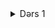 <details>
<summary>Dərs 1</summary>



<details>
<summary>.NET Arxitekturası və Komponentləri</summary>


**.NET** — Microsoft tərəfindən yaradılmış, fərqli dillərdə və platformalarda proqramlaşdırma üçün vahid ekosistemdir.

> `.NET Framework` yalnız Windows üçündür  
> `.NET Core / .NET 5+` açıq mənbəli, modul əsaslı və çoxplatformalı müasirləşdirilmiş versiyadır

---

</details>

<details>
<summary>1. CLR – Common Language Runtime</summary>


`.NET` proqramlarının əsas işləmə mühərrikidir.

**Əsas funksiyaları:**
- IL (Intermediate Language) → maşın koduna çevrilmə (JIT)
- Yaddaş idarəsi (`Garbage Collector`)
- Təhlükəsizlik və istisna (exception) idarəsi
- Tip yoxlaması və çoxaxınlılıq (threads)

> `.NET Core` üçün bu komponent `CoreCLR` adlanır.

---

</details>

<details>
<summary>2. FCL – Framework Class Library</summary>


`.NET` üçün **standart siniflər toplusudur**:

- `System.IO` – fayllarla işləmə  
- `System.Net` – şəbəkə  
- `System.Linq` – verilənlər üzərində sorğular  
- `System.Threading` – paralel proqramlaşdırma  
- `System.Text.Json` – JSON işləmə

> `.NET Core`-da bu kitabxana `CoreFX` adlanır.

---

</details>

<details>
<summary>3. BCL – Base Class Library</summary>


`FCL`-in əsas hissəsidir, bazadakı sinifləri əhatə edir:

```csharp
string name = "Nadir";
List<int> nums = new List<int> { 1, 2, 3 };
DateTime now = DateTime.Now;
```

---

</details>

<details>
<summary>4. CTS – Common Type System</summary>


Bütün .NET dilləri üçün **ümumi tip sistemi** yaradır.

| C#       | VB.NET   | CTS Tipi        |
|----------|----------|-----------------|
| `int`    | `Integer`| `System.Int32`  |
| `string` | `String` | `System.String` |
| `bool`   | `Boolean`| `System.Boolean`|

---

</details>

<details>
<summary>5. CLS – Common Language Specification</summary>


Müxtəlif dillərin bir-biri ilə uyğun işləməsi üçün **qaydalar toplusudur**.  
CLS uyğun siniflər bütün .NET dillərində istifadə oluna bilər.

---

</details>

<details>
<summary>6. MSIL / CIL – Aralıq Kod</summary>


`.NET` kodu əvvəlcə **MSIL** (Microsoft Intermediate Language) və ya **CIL**-ə çevrilir.  
Sonra bu kod JIT vasitəsilə maşın koduna çevrilir və icra olunur.

---

</details>

<details>
<summary>7. JIT – Just-In-Time Compiler</summary>


**JIT kompilyatoru**, MSIL → maşın kodu çevirir, proqram icra olunanda.

> `.NET Core`-da **RyuJIT** adlı sürətli və optimallaşdırılmış versiyası istifadə olunur.

---

</details>

<details>
<summary>8. Garbage Collector (GC)</summary>


Yaddaşda istifadə olunmayan obyektləri **avtomatik təmizləyir**:

- Yaddaş sızmalarının qarşısı alınır  
- Əllə `delete` yazmağa ehtiyac yoxdur

---

</details>

<details>
<summary>9. Metadata və Reflection</summary>


`.dll` və `.exe` fayllarında **sinif və metodlar haqqında məlumat** saxlanır.

```csharp
Type t = typeof(MyClass);
MethodInfo[] methods = t.GetMethods();
```

---

</details>

<details>
<summary>10. NuGet – Paket İdarəetməsi</summary>


`.NET` üçün rəsmi **paket meneceri**:

```bash
dotnet add package Newtonsoft.Json
```

- On minlərlə açıq mənbə paketi
- Öz paketlərini yaratmaq mümkündür

---

</details>

<details>
<summary>11. .NET CLI – Komanda Sətiri Vasitəsi</summary>


```bash
dotnet new console -n HelloApp
dotnet run
```

Layihə yaratmaq, test, qurmaq və yayımlamaq üçün istifadə olunur.

---

</details>

<details>
<summary>12. SDK – Software Development Kit</summary>


`.NET SDK` tərkibinə daxildir:

- Kompilyatorlar (`Roslyn`)  
- `dotnet` CLI  
- Kitabxanalar (BCL, FCL)  
- Şablonlar və əlavə vasitələr

---

</details>

<details>
<summary>13. ASP.NET Core</summary>


Krosplatformalı və yüksək performanslı **veb çərçivə**:

- REST API-lər, Web Apps, SignalR  
- Minimal API, Blazor, Razor Pages

---

</details>

<details>
<summary>14. Entity Framework Core (EF Core)</summary>


Verilənlər bazası ilə işləmək üçün **ORM vasitəsidir**.

```csharp
var users = db.Users.Where(u => u.IsActive).ToList();
```

- SQL Server, PostgreSQL, SQLite dəstəyi  
- Migration, LINQ, AsNoTracking

---

</details>

<details>
<summary>15. RyuJIT</summary>


`.NET Core` üçün **yeni nəsil JIT kompilyatorudur**:

- SIMD və ARM dəstəyi  
- Yüksək performans  
- Ağıllı optimallaşdırma

---

</details>

<details>
<summary>Müqayisə Cədvəli</summary>


| Xüsusiyyət     | .NET Framework  | .NET Core / .NET 5+      |
|----------------|------------------|---------------------------|
| Platforma       | Yalnız Windows   | Windows, Linux, macOS     |
| Açıq mənbə      | Xeyr             | Bəli                      |
| Modulyarlıq     | Az               | Yüksək                    |
| Performans      | Orta             | Yüksək                    |
| Aktiv inkişaf   | Zəif             | Aktiv                     |

</details>

<details>
<summary>C# Top-Level Statements və Data Type-lar</summary>


---

</details>

<details>
<summary>🔹 Top-Level Statements nədir?</summary>


C# 9.0-dan başlayaraq `Main` metodu olmadan birbaşa kod yazmaq mümkündür.

Ən sadə nümunə:

```csharp
Console.WriteLine("Salam, dünya!");
```

Əvvəlki versiyalarda eyni kod belə olardı:

```csharp
class Program
{
    static void Main()
    {
        Console.WriteLine("Salam, dünya!");
    }
}
```

Bu xüsusiyyət tədris və skript əsaslı tətbiqlər üçün idealdır.

---

</details>

<details>
<summary>🔸 C# Tip Sistemi</summary>


C#-da bütün tiplər `object`-dən törəyir.

```csharp
int number = 5;
object obj = number; // boxing
```

---

</details>

<details>
<summary>🟦 Value Types (Qiymət Tipləri)</summary>


| Tip         | System Tipi        | Ölçü (byte) | Aralık (təqribi)              |
|-------------|--------------------|-------------|-------------------------------|
| `bool`      | System.Boolean     | 1           | true / false                  |
| `char`      | System.Char        | 2           | Unicode (0–65535)             |
| `byte`      | System.Byte        | 1           | 0 – 255                       |
| `sbyte`     | System.SByte       | 1           | -128 – 127                    |
| `short`     | System.Int16       | 2           | -32,768 – 32,767              |
| `ushort`    | System.UInt16      | 2           | 0 – 65,535                    |
| `int`       | System.Int32       | 4           | -2,147,483,648 – 2,147,483,647|
| `uint`      | System.UInt32      | 4           | 0 – 4,294,967,295             |
| `long`      | System.Int64       | 8           | ±9 x 10^18                    |
| `ulong`     | System.UInt64      | 8           | 0 – 18,446,744,073,709,551,615|
| `float`     | System.Single      | 4           | ±1.5 x 10^−45 – ±3.4 x 10^38  |
| `double`    | System.Double      | 8           | ±5.0 x 10^−324 – ±1.7 x 10^308|
| `decimal`   | System.Decimal     | 16          | ±1.0 x 10^−28 – ±7.9 x 10^28  |

🧠 Value type-lar `struct` olaraq təyin olunur və **stack** yaddaşda saxlanır.

---

</details>

<details>
<summary>🟪 Reference Types (İstinad Tipləri)</summary>


| Tip         | System Tipi        | Xüsusiyyətlər                      |
|-------------|--------------------|------------------------------------|
| `string`    | System.String      | Unicode simvol sırası, immutable  |
| `object`    | System.Object      | Bütün tiplərin kökü               |
| `dynamic`   | System.Object      | Runtime tip yoxlanışı              |
| `class`, `interface`, `array` və s. | - | Heap-də saxlanır və GC tərəfindən idarə olunur |

📌 Reference type-lar `new` açarı ilə yaradılır və **heap** yaddaşda yerləşir.

---

</details>

<details>
<summary>✅ Value vs Reference Types</summary>


| Xüsusiyyət     | Value Type                   | Reference Type               |
|----------------|------------------------------|------------------------------|
| Yaradılma      | `struct`                     | `class`                      |
| Yaddaş         | Stack                        | Heap                         |
| Nümunə         | `int`, `bool`, `double`      | `string`, `object`, `array`  |
| Copy davranışı | Dəyər kopyalanır             | İstinad (referans) kopyalanır|
| Silinmə        | Scope bitdikdə silinir       | Garbage Collector tərəfindən |

---

</details>

<details>
<summary>💡 Nümunələr</summary>


```csharp
// Value types
int age = 30;
float pi = 3.14f;
bool isActive = true;

// Reference types
string name = "Nadir";
object anything = 123;
int[] numbers = { 1, 2, 3 };
```

---

</details>

<details>
<summary>📌 Nəticə</summary>


C# tip sistemi güclü və təhlükəsizdir. Bütün tiplər `object`-dən törəyir və onlar stack və heap-də fərqli şəkildə idarə olunur. `Top-Level Statements` isə proqram yazmağı daha da sadələşdirir.

---

</details>

<details>
<summary>C# Tip Sistemində `object` və Tip Növlərinin Müqayisəsi</summary>


C# dilində **bütün tiplər** `object` tipindən törəyir. Bu, .NET-in **Common Type System (CTS)** modelinə əsaslanır.

Aşağıda **Value Type** və **Reference Type** tiplərinin fərqləri izah olunub.

---

</details>

<details>
<summary>🔹 Ümumi Qeyd</summary>


> ✔️ C#-da istər `int`, `float`, `bool`, istərsə də `string`, `class`, `array` kimi tiplər hamısı `System.Object` tipindən törəyir.

---

</details>

<details>
<summary>🟦 Value Type – Qiymət Tipi</summary>


- `struct` olaraq təyin olunur  
- **Stack** yaddaşında yaradılır (FILO – First In, Last Out)  
- **Müqayisə** dəyərlə aparılır (`==` ilə müqayisə eyni dəyərdirsə doğrudur)  
- **Kopyalama** zamanı dəyər surəti çıxarılır  
- `new` açarı olmadan da yaradılıb istifadə oluna bilər  
- Təmizlənməsi: scope bitdikdə **avtomatik yaddaşdan silinir**

---

</details>

<details>
<summary>🟪 Reference Type – İstinad Tipi</summary>


- `class` olaraq təyin olunur  
- **Heap** yaddaşında yaradılır  
- **Müqayisə** referens (istinad) üzərindən aparılır (obyektin ünvanı)  
- **Kopyalama** zamanı istinad ötürülür  
- `new` açarı ilə yaradılır  
- Təmizlənməsi: **Garbage Collector** tərəfindən avtomatik silinir

---

</details>

<details>
<summary>📊 Müqayisə Cədvəli</summary>


| Xüsusiyyət         | Value Type                        | Reference Type                      |
|--------------------|-----------------------------------|-------------------------------------|
| Təyinat            | `struct`                          | `class`                             |
| Yaddaş yeri        | Stack                              | Heap                                |
| Müqayisə üsulu     | By value (dəyərlə)                 | By reference (istinadla)            |
| Kopyalama üsulu    | Dəyər surəti                       | İstinad ötürülür                    |
| Yaradılma üsulu    | `new` olmadan da mümkün            | `new` ilə mütləq yaradılır          |
| Yaddaşdan silinmə  | Scope bitdikdə avtomatik           | Garbage Collector ilə avtomatik     |
| Misallar           | `int`, `bool`, `float`, `char`     | `string`, `object`, `class`, `array`|

---

</details>

<details>
<summary>💡 Nümunə</summary>


```csharp
// Value Type
int a = 5;
int b = a;   // b = 5, yeni nüsxə yaradılır

// Reference Type
string name1 = "Nadir";
string name2 = name1; // eyni obyektə istinad edirlər
```

---


</details>
<details>
<summary>Dərs 2</summary>



- Dəyişənlər və adlandırma qaydaları
- `Console` class-ı və metodları
- Typecasting (Tip çevrilməsi)
- Array-lar (birölçülü, çoxölçülü, jagged)
- Range və Index ifadələri
- `switch` operatoru və `enum` tipi

---

</details>

<details>
<summary>🧾 Dəyişənlər və Adlandırma Qaydaları</summary>


C# dilində dəyişənlər tipə əsaslanır və aşağıdakı prinsiplərə əsasən adlandırılır:

- Camel Case: `myVariable`, `totalSum`
- Ad aydın və mənalı olmalıdır.
- `@` simvolu ilə C# açar sözləri dəyişən kimi istifadə oluna bilər: `int @class = 5;`

**Misal:**
```csharp
string name = "Nadir";
int age = 30;
var surname = "Zamanov"; // `var` tip avtomatik təyin edilir
```

---

</details>

<details>
<summary>🖥️ `Console` Class-ı və Əsas Metodlar</summary>


| Metod | Təyinatı |
|-------|----------|
| `Write`, `WriteLine` | Mətni ekrana yazır |
| `Read`, `ReadLine`, `ReadKey` | İstifadəçidən məlumat oxuyur |
| `Clear()` | Konsolu təmizləyir |
| `Beep()` | Səs çıxarır |
| `ForegroundColor`, `BackgroundColor` | Mətnin rəngini dəyişir |

**Misal:**
```csharp
Console.WriteLine("Adınızı daxil edin:");
string ad = Console.ReadLine();
Console.ForegroundColor = ConsoleColor.Green;
Console.WriteLine($"Salam, {ad}!");
```

---

</details>

<details>
<summary>🔄 Typecasting – Tip çevrilməsi</summary>


### İki növ var:

- **Implicit (açıq olmayan)** – məlumat itkisi yoxdursa avtomatik çevrilmə
- **Explicit (açıq)** – əl ilə çevrilmə, məlumat itkisi ola bilər

**Misal:**
```csharp
int a = 100;
double b = a; // implicit

double x = 45.67;
int y = (int)x; // explicit

int num = 5;
string s = num.ToString(); // Tipi string-ə çevirmək
```

> C#-da `bool` tipinə digər tiplərdən birbaşa çevrilmə icazəli deyil.

---

</details>

<details>
<summary>🧮 Array-lar</summary>


### Birölçülü Array:
```csharp
int[] arr = {1, 2, 3, 4};
```

### Çoxölçülü Array (2D):
```csharp
int[,] matrix = {
    {1, 2},
    {3, 4}
};
```

### Jagged Array (array of arrays):
```csharp
int[][] jagged = new int[2][];
jagged[0] = new int[] {1, 2};
jagged[1] = new int[] {3, 4, 5};
```

### Faydalı metodlar:
- `Length` – elementlərin ümumi sayı
- `Rank` – ölçülərin sayı (1D: 1, 2D: 2)

---

</details>

<details>
<summary>📐 Range və Index ifadələri (C# 8.0+)</summary>


| Sintaksis | Açıqlama |
|-----------|----------|
| `arr[2..5]` | 2-ci indeksdən 4-cü indeksə qədər |
| `arr[^1]` | Sonuncu element |
| `arr[..3]` | Başdan 3 element |
| `arr[3..]` | 3-dən sona qədər |

**Misal:**
```csharp
int[] nums = {1,2,3,4,5,6};
int[] sliced = nums[2..^1];
Console.WriteLine(nums[^1]); // 6
```

---

</details>

<details>
<summary>🔀 `switch` Operatoru və `enum`</summary>


### `switch`-də istifadə olunan əsas qaydalar:

- `case`-lər unikal olmalıdır
- `break` və ya `return` ilə hər blok bitirilməlidir
- `default` istəyə bağlıdır
- `goto case` digər halda təkrar yönləndirmə edir

**Misal:**
```csharp
enum Days { Monday = 1, Tuesday, Wednesday, Thursday, Friday, Saturday, Sunday }

int.TryParse(Console.ReadLine(), out int d);
switch ((Days)d)
{
    case Days.Monday:
        Console.WriteLine("Bazar ertəsi");
        break;
    case Days.Sunday:
        Console.WriteLine("Bazar");
        break;
    default:
        Console.WriteLine("Yanlış dəyər");
        break;
}
```
</details>
---
<details>
#Dərs 3




<summary>📦 Struct</summary>


### Xüsusiyyətləri:
- `struct` - value type-dir (dəyər tipidir), yəni Stack üzərində yerləşir.
- Struct-lar `class` kimi öz field, property və metodlarına sahib ola bilər.
- Struct-lar miras ala bilməz (`inheritance`), lakin interfeysləri (`interface`) implement edə bilər.
- Struct-lar hər zaman **deep copy** əsasında köçürülür (dəyərlər köçürülür, referens deyil).

### Nümunə:
```csharp
struct Point
{
    public int x;
    public int y;
    public int[] arr;

    public Point(int x, int y)
    {
        this.x = x;
        this.y = y;
        this.arr = new int[] { 25, 5 };
    }
}
```

```csharp
Point p1 = new Point(10, 20);
Point p2 = p1;
p1.arr[0] = 999;
Console.WriteLine(p2.arr[0]); // 999 - amma array reference-dir! DİQQƏT!
```

💡 Struct-ların daxilində referens tip varsa (məsələn, array), bu zaman "deep copy" tam tətbiq olunmur.

---

</details>

<details>
<summary>🧵 String</summary>


### Xüsusiyyətləri:
- `string` C#-də `System.String` tipinə aiddir və immutable-dir (dəyişməzdir).
- Bütün dəyişikliklər yeni obyekt yaradır.
- .NET `intern pool` istifadə edir - eyni string literal-lar bir dəfə yadda saxlanılır.
- Hər dəfə string üzərində dəyişiklik etdikdə yeni obyekt yaradılır və köhnə obyektlər **Garbage Collector** tərəfindən silinməlidir. Bu, yaddaş istifadəsini artırır və performansa təsir edə bilər.

### İstifadə:
```csharp
string str1 = "Hello";
string str2 = new string("Hello".ToCharArray());
Console.WriteLine(str1 == str2);         // true
Console.WriteLine(object.ReferenceEquals(str1, str2)); // false
```

### Faydalı metodlar:
| Metod | Təsviri |
|-------|---------|
| `Length` | Uzunluq |
| `ToUpper()` / `ToLower()` | Böyük / kiçik hərflərlə çevirir |
| `IndexOf(char)` | Simvollar arasında axtarış |
| `Substring(start, length)` | Alt sətrin alınması |
| `Split(char)` | Ayrıcılara görə bölmək |
| `Replace(old, new)` | Əvəz etmə |
| `Trim()` / `TrimStart()` / `TrimEnd()` | Boşluqları təmizləmək |
| `Contains(string)` | Alt sətri yoxlamaq |
| `StartsWith()` / `EndsWith()` | Başlama və bitmə yoxlamaları |

### Nümunə:
```csharp
string word = "Hello, World!";
Console.WriteLine(word.ToUpper());         // HELLO, WORLD!
Console.WriteLine(word.Substring(0, 5));   // Hello
Console.WriteLine(word.Contains("World")); // true
```

---

</details>

<details>
<summary>🔧 StringBuilder</summary>


### Xüsusiyyətləri:
- `StringBuilder` dəyişə bilən string təqdim edir.
- Performans baxımından daha effektivdir, xüsusən çox sayda string birləşməsi zamanı.
- Yaddaşda yalnız bir obyekt saxlanıldığı üçün Garbage Collector-u yükləmir.

### İstifadə:
```csharp
using System.Text;

StringBuilder sb = new StringBuilder("Hi");
sb.Append(" there");
sb.AppendLine("!");
Console.WriteLine(sb.ToString());
```

### Əsas metodlar:
| Metod | Təsviri |
|-------|---------|
| `Append()` | Sonuna əlavə edir |
| `AppendLine()` | Yeni sətrə əlavə edir |
| `Insert(index, value)` | Müəyyən indeksə əlavə edir |
| `Remove(start, length)` | Hissəni silir |
| `Replace(old, new)` | Əvəz edir |
| `Clear()` | Təmizləyir |

### Performans müqayisəsi:
```csharp
string s = "";
for (int i = 0; i < 10000; i++)
{
    s += i.ToString(); // hər dəfə yeni string yaradılır - zəif performans
}

StringBuilder sb = new StringBuilder();
for (int i = 0; i < 10000; i++)
{
    sb.Append(i); // effektivdir
}
```

---

</details>

<details>
<summary>🔍 string və StringBuilder müqayisəsi</summary>


| Xüsusiyyət | string | StringBuilder |
|------------|--------|----------------|
| Dəyişə bilirmi? | Xeyr (immutable) | Bəli (mutable) |
| Hər dəyişiklikdə yeni obyekt yaranırmı? | Bəli | Xeyr |
| Performans (çoxlu birləşmə zamanı) | Zəif | Yüksək |
| Garbage Collector yüklənməsi | Artır | Azdır |
| Kod yazmaq rahatlığı | Sadə | Bir qədər daha uzun |

---

</details>

<details>
<summary>✅ Nəticə</summary>

| Tip | Növ | Yerləşmə | Dəyişə bilirmi? | Performans |
|-----|-----|----------|-----------------|------------|
| Struct | Value Type | Stack | Bəli | Yüngül obyektlər üçün ideal |
| string | Reference Type | Heap | Xeyr (immutable) | Kiçik əməliyyatlar üçün normal |
| StringBuilder | Reference Type | Heap | Bəli | Birləşmələr üçün daha sürətli |

---
</details>
</details>
